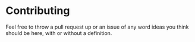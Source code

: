 # Contributing

Feel free to throw a pull request up or an issue of any word ideas you think should be here, with or without a definition.
